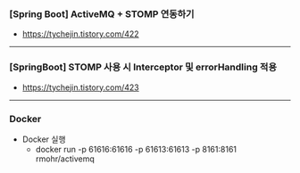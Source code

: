 ### [Spring Boot] ActiveMQ + STOMP 연동하기
* https://tychejin.tistory.com/422

---
### [SpringBoot] STOMP 사용 시 Interceptor 및 errorHandling 적용
* https://tychejin.tistory.com/423

---
### Docker
* Docker 실행
  * docker run -p 61616:61616 -p 61613:61613 -p 8161:8161 rmohr/activemq



